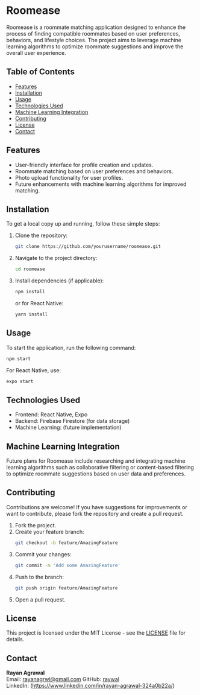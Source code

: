 # Roomease

Roomease is a roommate matching application designed to enhance the process of finding compatible roommates based on user preferences, behaviors, and lifestyle choices. The project aims to leverage machine learning algorithms to optimize roommate suggestions and improve the overall user experience.

## Table of Contents

- [Features](#features)
- [Installation](#installation)
- [Usage](#usage)
- [Technologies Used](#technologies-used)
- [Machine Learning Integration](#machine-learning-integration)
- [Contributing](#contributing)
- [License](#license)
- [Contact](#contact)

## Features

- User-friendly interface for profile creation and updates.
- Roommate matching based on user preferences and behaviors.
- Photo upload functionality for user profiles.
- Future enhancements with machine learning algorithms for improved matching.

## Installation

To get a local copy up and running, follow these simple steps:

1. Clone the repository:
   ```bash
   git clone https://github.com/yourusername/roomease.git
   ```
2. Navigate to the project directory:
   ```bash
   cd roomease
   ```
3. Install dependencies (if applicable):
   ```bash
   npm install
   ```
   or for React Native:
   ```bash
   yarn install
   ```

## Usage

To start the application, run the following command:

```bash
npm start
```

For React Native, use:

```bash
expo start
```

## Technologies Used

- Frontend: React Native, Expo
- Backend: Firebase Firestore (for data storage)
- Machine Learning: (future implementation)

## Machine Learning Integration

Future plans for Roomease include researching and integrating machine learning algorithms such as collaborative filtering or content-based filtering to optimize roommate suggestions based on user data and preferences.

## Contributing

Contributions are welcome! If you have suggestions for improvements or want to contribute, please fork the repository and create a pull request. 

1. Fork the project.
2. Create your feature branch:
   ```bash
   git checkout -b feature/AmazingFeature
   ```
3. Commit your changes:
   ```bash
   git commit -m 'Add some AmazingFeature'
   ```
4. Push to the branch:
   ```bash
   git push origin feature/AmazingFeature
   ```
5. Open a pull request.

## License

This project is licensed under the MIT License - see the [LICENSE](LICENSE) file for details.

## Contact

**Rayan Agrawal**  
Email: rayanagrwl@gmail.com 
GitHub: [raywal](https://github.com/raywal)  
LinkedIn: (https://www.linkedin.com/in/rayan-agrawal-324a0b22a/)
